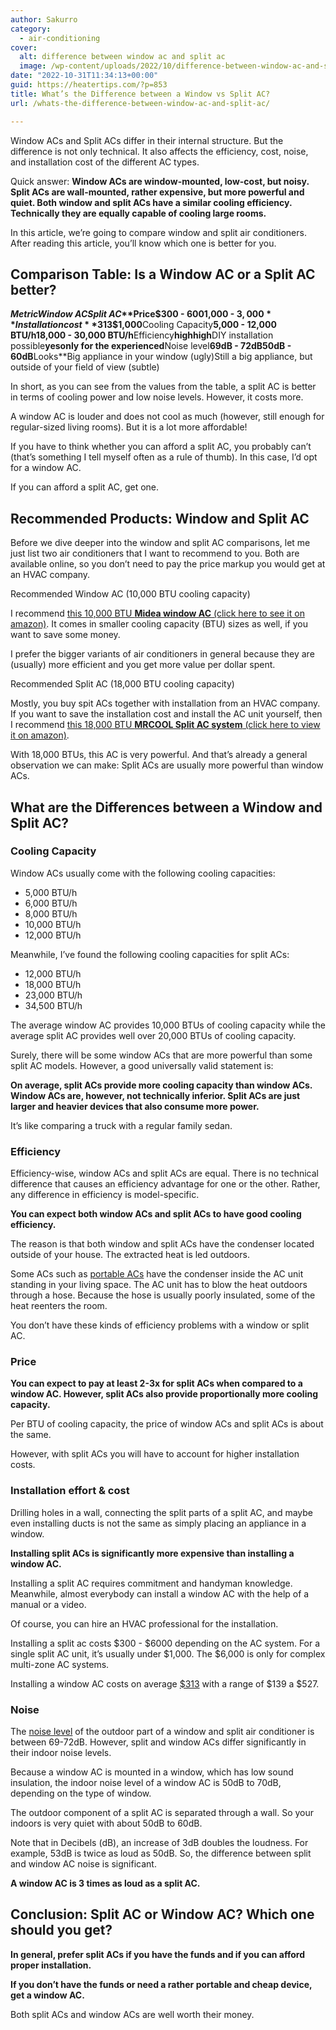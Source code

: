 ```yaml
---
author: Sakurro
category:
  - air-conditioning
cover:
  alt: difference between window ac and split ac
  image: /wp-content/uploads/2022/10/difference-between-window-ac-and-split-ac.jpg
date: "2022-10-31T11:34:13+00:00"
guid: https://heatertips.com/?p=853
title: What’s the Difference between a Window vs Split AC?
url: /whats-the-difference-between-window-ac-and-split-ac/

---
```

Window ACs and Split ACs differ in their internal structure. But the difference is not only technical. It also affects the efficiency, cost, noise, and installation cost of the different AC types.

Quick answer: **Window ACs are window-mounted, low-cost, but noisy. Split ACs are wall-mounted, rather expensive, but more powerful and quiet. Both window and split ACs have a similar cooling efficiency. Technically they are equally capable of cooling large rooms.**

In this article, we’re going to compare window and split air conditioners. After reading this article, you’ll know which one is better for you.

## Comparison Table: Is a Window AC or a Split AC better?

**_Metric_****_Window AC_****_Split AC_****Price**$300 - $600$1,000 - $3,000**Installation cost**$313$1,000**Cooling Capacity**5,000 - 12,000 BTU/h18,000 - 30,000 BTU/h**Efficiency**highhigh**DIY installation possible**yesonly for the experienced**Noise level**69dB - 72dB50dB - 60dB**Looks**Big appliance in your window (ugly)Still a big appliance, but outside of your field of view (subtle)

In short, as you can see from the values from the table, a split AC is better in terms of cooling power and low noise levels. However, it costs more.

A window AC is louder and does not cool as much (however, still enough for regular-sized living rooms). But it is a lot more affordable!

If you have to think whether you can afford a split AC, you probably can’t (that’s something I tell myself often as a rule of thumb). In this case, I’d opt for a window AC.

If you can afford a split AC, get one.

## Recommended Products: Window and Split AC

Before we dive deeper into the window and split AC comparisons, let me just list two air conditioners that I want to recommend to you. Both are available online, so you don’t need to pay the price markup you would get at an HVAC company.

Recommended Window AC (10,000 BTU cooling capacity)

I recommend [this 10,000 BTU **Midea window AC** (click here to see it on amazon)](https://www.amazon.com/Midea-Conditioner-Fan-Cools-Circulates-Dehumidifies/dp/B07PFVKXYD?crid=PHVFRUH3F8E1&keywords=window+ac&qid=1667208091&qu=eyJxc2MiOiI2LjMyIiwicXNhIjoiNS43MyIsInFzcCI6IjQuNzUifQ%3D%3D&sprefix=window+ac%2Caps%2C429&sr=8-5&linkCode=ll1&tag=heatertips-20&linkId=bc804ebe8b5fa35e64c1d099d2d8d0a6&language=en_US&ref_=as_li_ss_tl). It comes in smaller cooling capacity (BTU) sizes as well, if you want to save some money.

I prefer the bigger variants of air conditioners in general because they are (usually) more efficient and you get more value per dollar spent.

Recommended Split AC (18,000 BTU cooling capacity)

Mostly, you buy spit ACs together with installation from an HVAC company. If you want to save the installation cost and install the AC unit yourself, then I recommend [this 18,000 BTU **MRCOOL Split AC system** (click here to view it on amazon)](https://www.amazon.com/MRCOOL-Ductless-Split-System-Generation/dp/B083R2QX9S?crid=386UML3Q63XAP&keywords=split%2Bac&qid=1667208298&qu=eyJxc2MiOiI1LjgwIiwicXNhIjoiNS4zOCIsInFzcCI6IjQuNTAifQ%3D%3D&sprefix=split%2Ba%2Caps%2C266&sr=8-5&th=1&linkCode=ll1&tag=heatertips-20&linkId=50c9c082da62761be902583e620911ac&language=en_US&ref_=as_li_ss_tl).

With 18,000 BTUs, this AC is very powerful. And that’s already a general observation we can make: Split ACs are usually more powerful than window ACs.

## What are the Differences between a Window and Split AC?

### Cooling Capacity

Window ACs usually come with the following cooling capacities:

- 5,000 BTU/h
- 6,000 BTU/h
- 8,000 BTU/h
- 10,000 BTU/h
- 12,000 BTU/h

Meanwhile, I’ve found the following cooling capacities for split ACs:

- 12,000 BTU/h
- 18,000 BTU/h
- 23,000 BTU/h
- 34,500 BTU/h

The average window AC provides 10,000 BTUs of cooling capacity while the average split AC provides well over 20,000 BTUs of cooling capacity.

Surely, there will be some window ACs that are more powerful than some split AC models. However, a good universally valid statement is:

**On average, split ACs provide more cooling capacity than window ACs. Window ACs are, however, not technically inferior. Split ACs are just larger and heavier devices that also consume more power.**

It’s like comparing a truck with a regular family sedan.

### Efficiency

Efficiency-wise, window ACs and split ACs are equal. There is no technical difference that causes an efficiency advantage for one or the other. Rather, any difference in efficiency is model-specific.

**You can expect both window ACs and split ACs to have good cooling efficiency.**

The reason is that both window and split ACs have the condenser located outside of your house. The extracted heat is led outdoors.

Some ACs such as [portable ACs](/how-does-a-portable-air-conditioner-work/) have the condenser inside the AC unit standing in your living space. The AC unit has to blow the heat outdoors through a hose. Because the hose is usually poorly insulated, some of the heat reenters the room.

You don’t have these kinds of efficiency problems with a window or split AC.

### Price

**You can expect to pay at least 2-3x for split ACs when compared to a window AC. However, split ACs also provide proportionally more cooling capacity.**

Per BTU of cooling capacity, the price of window ACs and split ACs is about the same.

However, with split ACs you will have to account for higher installation costs.

### Installation effort & cost

Drilling holes in a wall, connecting the split parts of a split AC, and maybe even installing ducts is not the same as simply placing an appliance in a window.

**Installing split ACs is significantly more expensive than installing a window AC.**

Installing a split AC requires commitment and handyman knowledge. Meanwhile, almost everybody can install a window AC with the help of a manual or a video.

Of course, you can hire an HVAC professional for the installation.

Installing a split ac costs $300 - $6000 depending on the AC system. For a single split AC unit, it’s usually under $1,000. The $6,000 is only for complex multi-zone AC systems.

Installing a window AC costs on average [$313](https://www.homeadvisor.com/cost/heating-and-cooling/install-a-window-air-conditioner/) with a range of $139 a $527.

### Noise

The [noise level](https://www.delcohvac.com/blog/which-type-of-air-conditioner-is-the-quietest/) of the outdoor part of a window and split air conditioner is between 69-72dB. However, split and window ACs differ significantly in their indoor noise levels.

Because a window AC is mounted in a window, which has low sound insulation, the indoor noise level of a window AC is 50dB to 70dB, depending on the type of window.

The outdoor component of a split AC is separated through a wall. So your indoors is very quiet with about 50dB to 60dB.

Note that in Decibels (dB), an increase of 3dB doubles the loudness. For example, 53dB is twice as loud as 50dB. So, the difference between split and window AC noise is significant.

**A window AC is 3 times as loud as a split AC.**

## Conclusion: Split AC or Window AC? Which one should you get?

**In general, prefer split ACs if you have the funds and if you can afford proper installation.**

**If you don’t have the funds or need a rather portable and cheap device, get a window AC.**

Both split ACs and window ACs are well worth their money.
